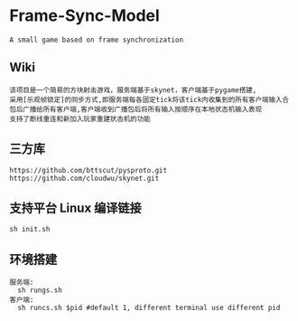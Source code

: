 Frame-Sync-Model
========
    A small game based on frame synchronization
Wiki
-----
    该项目是一个简易的方块射击游戏，服务端基于skynet，客户端基于pygame搭建,
    采用[乐观帧锁定]的同步方式,即服务端每各固定tick将该tick内收集到的所有客户端输入合包后广播给所有客户端,客户端收到广播包后将所有输入按顺序在本地状态机输入表现
    支持了断线重连和新加入玩家重建状态机的功能
三方库
-----
    https://github.com/bttscut/pysproto.git
    https://github.com/cloudwu/skynet.git
支持平台
    Linux
编译链接
-----
    sh init.sh
环境搭建
-----
    服务端:
      sh rungs.sh
    客户端:
      sh runcs.sh $pid #default 1, different terminal use different pid
